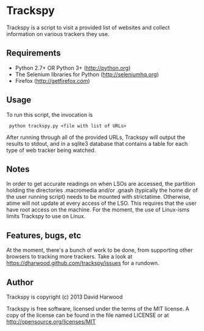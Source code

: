Trackspy
========

Trackspy is a script to visit a provided list of websites and collect information on various trackers they use.

Requirements
------------

* Python 2.7+ OR Python 3+ (http://python.org)
* The Selenium libraries for Python (http://seleniumhq.org)
* Firefox (http://getfirefox.com)

Usage
-----

To run this script, the invocation is

     python trackspy.py <file with list of URLs>

After running through all of the provided URLs, Trackspy will output the results to stdout, and in a sqlite3 database that contains a table for each type of web tracker being watched.

Notes
-----

In order to get accurate readings on when LSOs are accessed, the partition holding the directories .macromedia and/or .gnash (typically the home dir of the user running script) needs to be mounted with strictatime. Otherwise, atime will not update at every access of the LSO. This requires that the user have root access on the machine. For the moment, the use of Linux-isms limits Trackspy to use on Linux.

Features, bugs, etc
-------------------

At the moment, there's a bunch of work to be done, from supporting other browsers to tracking more trackers. Take a look at https://dharwood.github.com/trackspy/issues for a rundown.

Author
------

Trackspy is copyright (c) 2013 David Harwood

Trackspy is free software, licensed under the terms of the MIT license. A copy of the license can be found in the file named LICENSE or at http://opensource.org/licenses/MIT
